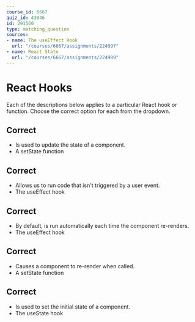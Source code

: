 ```yaml
---
course_id: 6667
quiz_id: 43046
id: 291560
type: matching_question
sources:
- name: The useEffect Hook
  url: "/courses/6667/assignments/224997"
- name: React State
  url: "/courses/6667/assignments/224989"
---
```


# React Hooks

Each of the descriptions below applies to a particular React hook or function.
Choose the correct option for each from the dropdown.

## Correct

- Is used to update the state of a component.
- A setState function

## Correct

- Allows us to run code that isn't triggered by a user event.
- The useEffect hook

## Correct

- By default, is run automatically each time the component re-renders.
- The useEffect hook

## Correct

- Causes a component to re-render when called.
- A setState function

## Correct

- Is used to set the initial state of a component.
- The useState hook
